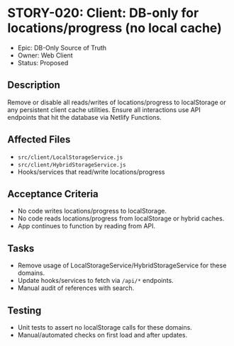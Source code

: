 # STORY-020: Client: DB-only for locations/progress (no local cache)

- Epic: DB-Only Source of Truth
- Owner: Web Client
- Status: Proposed

## Description
Remove or disable all reads/writes of locations/progress to localStorage or any persistent client cache utilities. Ensure all interactions use API endpoints that hit the database via Netlify Functions.

## Affected Files
- `src/client/LocalStorageService.js`
- `src/client/HybridStorageService.js`
- Hooks/services that read/write locations/progress

## Acceptance Criteria
- No code writes locations/progress to localStorage.
- No code reads locations/progress from localStorage or hybrid caches.
- App continues to function by reading from API.

## Tasks
- Remove usage of LocalStorageService/HybridStorageService for these domains.
- Update hooks/services to fetch via `/api/*` endpoints.
- Manual audit of references with search.

## Testing
- Unit tests to assert no localStorage calls for these domains.
- Manual/automated checks on first load and after updates.
